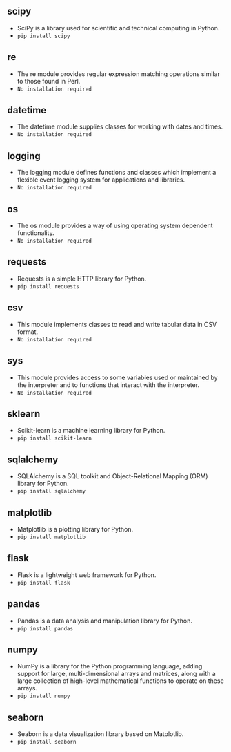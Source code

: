 ## **scipy** 
 - SciPy is a library used for scientific and technical computing in Python.
  - `pip install scipy`
## **re** 
 - The re module provides regular expression matching operations similar to those found in Perl.
  - `No installation required`
## **datetime** 
 - The datetime module supplies classes for working with dates and times.
  - `No installation required`
## **logging** 
 - The logging module defines functions and classes which implement a flexible event logging system for applications and libraries.
  - `No installation required`
## **os** 
 - The os module provides a way of using operating system dependent functionality.
  - `No installation required`
## **requests** 
 - Requests is a simple HTTP library for Python.
  - `pip install requests`
## **csv** 
 - This module implements classes to read and write tabular data in CSV format.
  - `No installation required`
## **sys** 
 - This module provides access to some variables used or maintained by the interpreter and to functions that interact with the interpreter.
  - `No installation required`
## **sklearn** 
 - Scikit-learn is a machine learning library for Python.
  - `pip install scikit-learn`
## **sqlalchemy** 
 - SQLAlchemy is a SQL toolkit and Object-Relational Mapping (ORM) library for Python.
  - `pip install sqlalchemy`
## **matplotlib** 
 - Matplotlib is a plotting library for Python.
  - `pip install matplotlib`
## **flask** 
 - Flask is a lightweight web framework for Python.
  - `pip install flask`
## **pandas** 
 - Pandas is a data analysis and manipulation library for Python.
  - `pip install pandas`
## **numpy** 
 - NumPy is a library for the Python programming language, adding support for large, multi-dimensional arrays and matrices, along with a large collection of high-level mathematical functions to operate on these arrays.
  - `pip install numpy`
## **seaborn** 
 - Seaborn is a data visualization library based on Matplotlib.
  - `pip install seaborn`